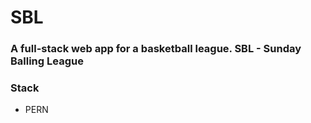 # SBL
### A full-stack web app for a basketball league. SBL - Sunday Balling League

### Stack
- PERN 
